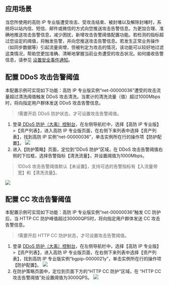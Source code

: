 ## 应用场景
当您所使用的高防 IP 专业版遭受攻击、受攻击结束、被封堵以及解除封堵时，系统将以站内信、短信、邮件或微信的方式向您推送攻击告警信息。为更加合理、准确地推送攻击告警信息，减少困扰，新增攻击告警阈值配置功能。若检测的指标超过您设定的阈值，将触发告警，并向您推送攻击告警信息。若发生正常业务操作（如同步数据等）引起流量突增，但被判定为攻击的情况，该功能可以较好地过滤这类情况，帮助您更加准确、清晰地掌握当前业务遭受的攻击状况。如何接收告警信息，请参见 [设置安全事件通知](https://cloud.tencent.com/document/product/1021/31495)。
## 配置 DDoS 攻击告警阈值
本配置示例可实现如下功能：高防 IP 专业版实例“net-00000036”遭受的攻击流量超过清洗阈值触发 DDoS 攻击清洗，当累计的清洗流量（值）超过1000Mbps时，将向指定用户群体发送 DDoS 攻击告警信息。
>!需要开启 DDoS 防护状态，才可设置攻击告警阈值。

1. 登录[ DDoS 防护（大禹）控制台](https://console.cloud.tencent.com/dayu/overview)，在左侧导航栏中，选择【高防 IP 专业版】>【资产列表】，进入高防 IP 专业版页面，在右侧下来列表中选择【资产列表】，找到高防 IP 实例“net-00000036”，单击实例所在行的操作项【防护配置】。
![](https://main.qcloudimg.com/raw/99c114a4a8e35e859993cca3e7158350.png)
2. 进入【防护策略】页面，定位到“DDoS 防护”区域，在 DDoS 攻击告警阈值右侧的下拉框，选择告警指标【清洗流量】，并设置阈值为1000Mbps。
>!DDoS 攻击告警阈值默认【未设置】，支持可选的告警指标有【入流量带宽】和【清洗流量】。
>
![](https://main.qcloudimg.com/raw/914888538eed43867d117e6444751310.png)
## 配置 CC 攻击告警阈值
本配置示例可实现如下功能：高防 IP 专业版实例“net-00000036”触发 CC 防护后，当 HTTP CC 防护峰值超过30000QPS时，将向指定用户群体发送 CC 攻击告警信息。
>!需要开启 HTTP CC 防护状态，才可设置攻击告警阈值。

1. 登录 [DDoS 防护（大禹）控制台](https://console.cloud.tencent.com/dayu/overview)，在左侧导航栏中，选择【高防 IP 专业版】>【资产列表】，进入高防 IP 专业版页面，在右侧下来列表中选择【资产列表】，找到高防 IP 专业版实例“bgpip-0000021y”，单击实例所在行的操作项【防护配置】。
![](https://main.qcloudimg.com/raw/ae305522caf0d0c5219beb9ef0ebb7a0.png)
2. 在防护策略页面中，定位到页面下方的“HTTP CC 防护”区域，在 “HTTP CC 攻击告警阈值”处设置阈值为3000QPS。
![](https://main.qcloudimg.com/raw/aec6aa85196997dc181f2d3ceaa1dedd.png)
